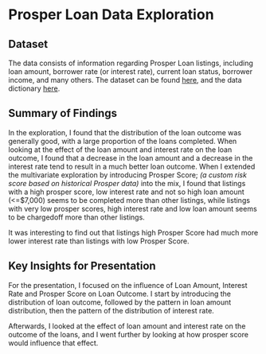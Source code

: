 # Prosper Loan Data Exploration


## Dataset

The data consists of information regarding Prosper Loan listings, including loan amount, borrower rate (or interest rate), current loan status, borrower income, and many others. The dataset can be found [here](https://www.google.com/url?q=https://www.google.com/url?q%3Dhttps://s3.amazonaws.com/udacity-hosted-downloads/ud651/prosperLoanData.csv%26amp;sa%3DD%26amp;ust%3D1581581520570000&sa=D&source=editors&ust=1663726254748096&usg=AOvVaw2BUEeLRX9Tve55hr8WUB1N), and the data dictionary [here](https://www.google.com/url?q=https://docs.google.com/spreadsheet/ccc?key%3D0AllIqIyvWZdadDd5NTlqZ1pBMHlsUjdrOTZHaVBuSlE%26usp%3Dsharing&sa=D&source=editors&ust=1663726254749247&usg=AOvVaw1f2xc0weUncJxA541_W2a0).

## Summary of Findings

In the exploration, I found that the distribution of the loan outcome was generally good, with a large proportion of the loans completed. When looking at the effect of the loan amount and interest rate on the loan outcome, I found that a decrease in the loan amount and a decrease in the interest rate tend to result in a much better loan outcome. When I extended the multivariate exploration by introducing Prosper Score; _(a custom risk score based on historical Prosper data)_ into the mix, I found that listings with a high prosper score, low interest rate and not so high loan amount (<=$7,000) seems to be completed more than other listings, while listings with very low prosper scores, high interest rate and low loan amount seems to be chargedoff more than other listings.

It was interesting to find out that listings high Prosper Score had much more lower interest rate than listings with low Prosper Score. 


## Key Insights for Presentation

For the presentation, I focused on the influence of Loan Amount, Interest Rate and Prosper Score on Loan Outcome. I start by introducing the distribution of loan outcome, followed by the pattern in loan amount distribution, then the pattern of the distribution of interest rate. 

Afterwards, I looked at the effect of loan amount and interest rate on the outcome of the loans, and I went further by looking at how prosper score would influence that effect.